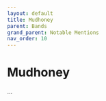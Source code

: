 ```yaml
---
layout: default
title: Mudhoney
parent: Bands
grand_parent: Notable Mentions
nav_order: 10
---
```


# Mudhoney

...